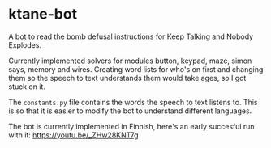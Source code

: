 # ktane-bot
A bot to read the bomb defusal instructions for Keep Talking and Nobody Explodes.

Currently implemented solvers for modules button, keypad, maze, simon says, memory and wires. Creating word lists for who's on first and changing them so the speech to text understands them would take ages, so I got stuck on it.

The ```constants.py``` file contains the words the speech to text listens to. This is so that it is easier to modify the bot to understand different languages.

The bot is currently implemented in Finnish, here's an early succesful run with it:
https://youtu.be/_ZHw28KNT7g
